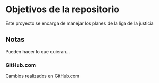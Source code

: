 # Objetivos de la repositorio

Este proyecto se encarga de manejar los planes de la liga de la justicia


## Notas
Pueden hacer lo que quieran...

### GitHub.com
Cambios realizados en GitHub.com
